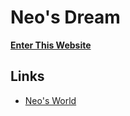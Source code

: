 # Neo's Dream

__[Enter This Website](https://neos21dream.tumblr.com/)__


## Links

- [Neo's World](https://neos21.net/)
